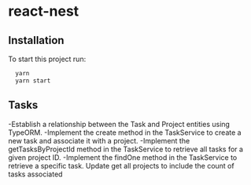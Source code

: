 # react-nest

## Installation

To start this project run:

```bash
  yarn
  yarn start
```

## Tasks

-Establish a relationship between the Task and Project entities using TypeORM.
-Implement the create method in the TaskService to create a new task and associate it with a project.
-Implement the getTasksByProjectId method in the TaskService to retrieve all tasks for a given project ID.
-Implement the findOne method in the TaskService to retrieve a specific task.
Update get all projects to include the count of tasks associated
